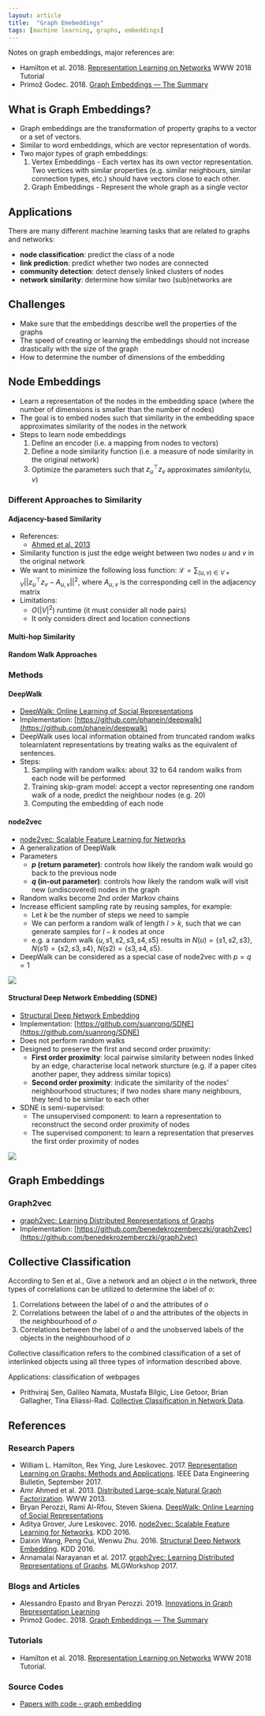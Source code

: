 ```yaml
---
layout: article
title:  "Graph Emebeddings"
tags: [machine learning, graphs, embeddings]
---
```


Notes on graph embeddings, major references are:
- Hamilton et al. 2018. [Representation Learning on Networks](http://snap.stanford.edu/proj/embeddings-www/) WWW 2018 Tutorial
- Primož Godec. 2018. [Graph Embeddings — The Summary](https://towardsdatascience.com/graph-embeddings-the-summary-cc6075aba007)

## What is Graph Embeddings?

- Graph embeddings are the transformation of property graphs to a vector or a set of vectors.
- Similar to word embeddings, which are vector representation of words.
- Two major types of graph embeddings:
    1. Vertex Embeddings - Each vertex has its own vector representation. Two vertices with similar properties (e.g. similar neighbours, similar connection types, etc.) should have vectors close to each other.
    2. Graph Embeddings - Represent the whole graph as a single vector

## Applications

There are many different machine learning tasks that are related to graphs and networks:
- **node classification**: predict the class of a node
- **link prediction**: predict whether two nodes are connected
- **community detection**: detect densely linked clusters of nodes
- **network similarity**: determine how similar two (sub)networks are



## Challenges

- Make sure that the embeddings describe well the properties of the graphs
- The speed of creating or learning the embeddings should not increase drastically with the size of the graph
- How to determine the number of dimensions of the embedding


## Node Embeddings

- Learn a representation of the nodes in the embedding space (where the number of dimensions is smaller than the number of nodes)
- The goal is to embed nodes such that similarity in the embedding space approximates similarity of the nodes in the network
- Steps to learn node embeddings
    1. Define an encoder (i.e. a mapping from nodes to vectors)
    2. Define a node similarity function (i.e. a measure of node similarity in the original network)
    3. Optimize the parameters such that $z_u^{\top}z_v$ approximates $similarity(u, v)$

### Different Approaches to Similarity

#### Adjacency-based Similarity

- References:
    - [Ahmed et al. 2013](https://static.googleusercontent.com/media/research.google.com/en//pubs/archive/40839.pdf)
- Similarity function is just the edge weight between two nodes $u$ and $v$ in the original network
- We want to minimize the following loss function: $\mathcal{L} = \sum_{(u,v)\in V \times V} || z_u^{\top}z_v - A_{u,v}||^2$, where $A_{u,v}$ is the corresponding cell in the adjacency matrix
- Limitations:
    - $O(|V|^2)$ runtime (it must consider all node pairs)
    - It only considers direct and location connections

#### Multi-hop Similarity


#### Random Walk Approaches


### Methods

#### DeepWalk

- [DeepWalk: Online Learning of Social Representations](https://arxiv.org/abs/1403.6652)
- Implementation: [https://github.com/phanein/deepwalk](https://github.com/phanein/deepwalk)
- DeepWalk uses local information obtained from truncated random walks tolearnlatent representations by treating walks as the  equivalent of sentences.
- Steps:
    1. Sampling with random walks: about 32 to 64 random walks from each node will be performed
    2. Training skip-gram model: accept a vector representing one random walk of a node, predict the neighbour nodes (e.g. 20)
    3. Computing the embedding of each node

#### node2vec

- [node2vec: Scalable Feature Learning for Networks](https://cs.stanford.edu/~jure/pubs/node2vec-kdd16.pdf)
- A generalization of DeepWalk
- Parameters
    - **$p$ (return parameter)**: controls how likely the random walk would go back to the previous node
    - **$q$ (in-out parameter)**: controls how likely the random walk will visit new (undiscovered) nodes in the graph
- Random walks become 2nd order Markov chains
- Increase efficient sampling rate by reusing samples, for example:
    - Let $k$ be the number of steps we need to sample
    - We can perform a random walk of length $l > k$, such that we can generate samples for $l - k$ nodes at once
    - e.g. a random walk $\{u, s1, s2, s3, s4, s5\}$ results in $N(u) = \{s1, s2, s3\}$, $N(s1) = \{s2, s3, s4\}$, $N(s2) = \{s3, s4, s5\}$.
- DeepWalk can be considered as a special case of node2vec with $p = q = 1$

![](/assets/images/node2vec_01.png)

#### Structural Deep Network Embedding (SDNE)

- [Structural Deep Network Embedding](https://www.kdd.org/kdd2016/papers/files/rfp0191-wangAemb.pdf)
- Implementation: [https://github.com/suanrong/SDNE](https://github.com/suanrong/SDNE)
- Does not perform random walks
- Designed to preserve the first and second order proximity:
    - **First order proximity**: local pairwise similarity between nodes linked by an edge, characterise local network sturcture (e.g. if a paper cites another paper, they address similar topics)
    - **Second order proximity**: indicate the similarity of the nodes' neighbourhood structures; if two nodes share many neighbours, they tend to be similar to each other
- SDNE is semi-supervised:
    - The unsupervised component: to learn a representation to reconstruct the second order proximity of nodes
    - The supervised component: to learn a representation that preserves the first order proximity of nodes

![](/assets/images/sdne_network.png)


## Graph Embeddings

### Graph2vec

- [graph2vec: Learning Distributed Representations of Graphs](https://arxiv.org/abs/1707.05005)
- Implementation: [https://github.com/benedekrozemberczki/graph2vec](https://github.com/benedekrozemberczki/graph2vec)




## Collective Classification

According to Sen et al., Give a network and an object $o$ in the network, three types of correlations can be utilized to determine the label of $o$:

1. Correlations between the label of $o$ and the attributes of $o$
2. Correlations between the label of $o$ and the attributes of the objects in the neighbourhood of $o$
3. Correlations between the label of $o$ and the unobserved labels of the objects in the neighbourhood of $o$

Collective classification refers to the combined classification of a set of interlinked objects using all three types of information described above.

Applications: classification of webpages



- Prithviraj Sen, Galileo Namata, Mustafa Bilgic, Lise Getoor, Brian Gallagher, Tina Eliassi-Rad. [Collective Classification in Network Data](http://eliassi.org/papers/ai-mag-tr08.pdf). 



## References

### Research Papers

- William L. Hamilton, Rex Ying, Jure Leskovec. 2017. [Representation Learning on Graphs: Methods and Applications](https://arxiv.org/abs/1709.05584). IEEE Data Engineering Bulletin, September 2017.
- Amr Ahmed et al. 2013. [Distributed Large-scale Natural Graph Factorization](https://static.googleusercontent.com/media/research.google.com/en//pubs/archive/40839.pdf). WWW 2013.
- Bryan Perozzi, Rami Al-Rfou, Steven Skiena. [DeepWalk: Online Learning of Social Representations](https://arxiv.org/abs/1403.6652)
- Aditya Grover, Jure Leskovec. 2016. [node2vec: Scalable Feature Learning for Networks](https://cs.stanford.edu/~jure/pubs/node2vec-kdd16.pdf). KDD 2016.
- Daixin Wang, Peng Cui, Wenwu Zhu. 2016. [Structural Deep Network Embedding](https://www.kdd.org/kdd2016/papers/files/rfp0191-wangAemb.pdf). KDD 2016.
- Annamalai Narayanan et al. 2017. [graph2vec: Learning Distributed Representations of Graphs](https://arxiv.org/abs/1707.05005). MLGWorkshop 2017.

### Blogs and Articles

- Alessandro Epasto and Bryan Perozzi. 2019. [Innovations in Graph Representation Learning](https://ai.googleblog.com/2019/06/innovations-in-graph-representation.html)
- Primož Godec. 2018. [Graph Embeddings — The Summary](https://towardsdatascience.com/graph-embeddings-the-summary-cc6075aba007)


### Tutorials

- Hamilton et al. 2018. [Representation Learning on Networks](http://snap.stanford.edu/proj/embeddings-www/) WWW 2018 Tutorial.


### Source Codes

- [Papers with code - graph embedding](https://paperswithcode.com/task/graph-embedding)

